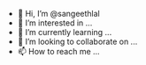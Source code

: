 - 👋 Hi, I’m @sangeethlal
- 👀 I’m interested in ...
- 🌱 I’m currently learning ...
- 💞️ I’m looking to collaborate on ...
- 📫 How to reach me ...

<!---
sangeethlal/sangeethlal is a ✨ special ✨ repository because its `README.md` (this file) appears on your GitHub profile.
You can click the Preview link to take a look at your changes.
--->
